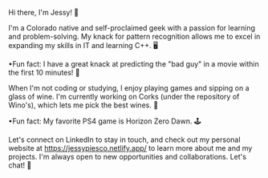 Hi there, I'm Jessy! 👋

I'm a Colorado native and self-proclaimed geek with a passion for learning and problem-solving. My knack for pattern recognition allows me to excel in expanding my skills in IT and learning C++. 🖥️

•Fun fact: I have a great knack at predicting the "bad guy" in a movie within the first 10 minutes! 🎥

 When I'm not coding or studying, I enjoy playing games and sipping on a glass of wine. I'm currently working on Corks (under the repository of Wino's), which lets me pick the best wines. 🍷

•Fun fact: My favorite PS4 game is Horizon Zero Dawn. 🕹️

Let's connect on LinkedIn to stay in touch, and check out my personal website at https://jessypiesco.netlify.app/ to learn more about me and my projects. I'm always open to new opportunities and collaborations. Let's chat! 🚀
